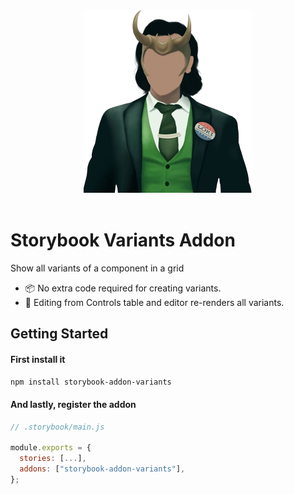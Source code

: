 <p align="center">
  <br />
  <img src="./public/logo.png" alt="" />
  <br />
  <br />
</p>

# Storybook Variants Addon

Show all variants of a component in a grid

- 📦 No extra code required for creating variants.
- 📝 Editing from Controls table and editor re-renders all variants.

## Getting Started

#### First install it

```sh
npm install storybook-addon-variants
```

#### And lastly, register the addon

```js
// .storybook/main.js

module.exports = {
  stories: [...],
  addons: ["storybook-addon-variants"],
};

```
